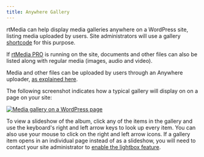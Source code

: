 ```yaml
---
title: Anywhere Gallery
---
```


rtMedia can help display media galleries anywhere on a WordPress site, listing media uploaded by users. Site administrators will use a gallery [shortcode](/rtmedia/features/shortcodes/gallery-shortcode/) for this purpose.

If [rtMedia PRO](https://rtcamp.com/store/rtmedia-pro/) is running on the site, documents and other files can also be listed along with regular media (images, audio and video).

Media and other files can be uploaded by users through an Anywhere uploader, [as explained here](/rtmedia/features/shortcodes/uploader-shortcode/). 

The following screenshot indicates how a typical gallery will display on on a page on your site: 

[![Media gallery on a WordPress page](https://rtcamp.com/wp-content/uploads/2013/10/mediaGalleryWordPress.png)](https://rtcamp.com/wp-content/uploads/2013/10/mediaGalleryWordPress.png) 

To view a slideshow of the album, click any of the items in the gallery and use the keyboard's right and left arrow keys to look up every item. You can also use your mouse to click on the right and left arrow icons. If a gallery item opens in an individual page instead of as a slideshow, you will need to contact your site administrator to [enable the lightbox feature](/rtmedia/getting-started/settings/).

